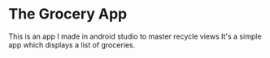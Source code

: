 <h1>The Grocery App</h1>

This is an app I made in android studio to master recycle views
It's a simple app which displays a list of groceries.

